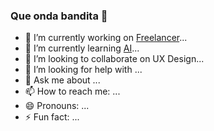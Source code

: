 ### Que onda bandita 👋

<!--
**utopicArt/utopicArt** is a ✨ _special_ ✨ repository because its `README.md` (this file) appears on your GitHub profile.

Here are some ideas to get you started:-->

- 🔭 I’m currently working on [Freelancer](https://github.com/utopicArt?tab=repositories)...
- 🌱 I’m currently learning [AI](https://utopicart.github.io/automatas1/)...
- 👯 I’m looking to collaborate on UX Design...
- 🤔 I’m looking for help with ...
- 💬 Ask me about ...
- 📫 How to reach me: ...
- 😄 Pronouns: ...
- ⚡ Fun fact: ...
